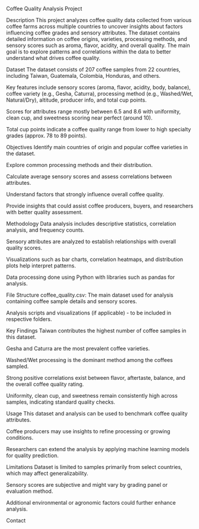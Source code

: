 Coffee Quality Analysis Project


Description
This project analyzes coffee quality data collected from various coffee farms across multiple countries to uncover insights about factors influencing coffee grades and sensory attributes. The dataset contains detailed information on coffee origins, varieties, processing methods, and sensory scores such as aroma, flavor, acidity, and overall quality. The main goal is to explore patterns and correlations within the data to better understand what drives coffee quality.

Dataset
The dataset consists of 207 coffee samples from 22 countries, including Taiwan, Guatemala, Colombia, Honduras, and others.

Key features include sensory scores (aroma, flavor, acidity, body, balance), coffee variety (e.g., Gesha, Caturra), processing method (e.g., Washed/Wet, Natural/Dry), altitude, producer info, and total cup points.

Scores for attributes range mostly between 6.5 and 8.6 with uniformity, clean cup, and sweetness scoring near perfect (around 10).

Total cup points indicate a coffee quality range from lower to high specialty grades (approx. 78 to 89 points).

Objectives
Identify main countries of origin and popular coffee varieties in the dataset.

Explore common processing methods and their distribution.

Calculate average sensory scores and assess correlations between attributes.

Understand factors that strongly influence overall coffee quality.

Provide insights that could assist coffee producers, buyers, and researchers with better quality assessment.

Methodology
Data analysis includes descriptive statistics, correlation analysis, and frequency counts.

Sensory attributes are analyzed to establish relationships with overall quality scores.

Visualizations such as bar charts, correlation heatmaps, and distribution plots help interpret patterns.

Data processing done using Python with libraries such as pandas for analysis.

File Structure
coffee_quality.csv: The main dataset used for analysis containing coffee sample details and sensory scores.

Analysis scripts and visualizations (if applicable) - to be included in respective folders.

Key Findings
Taiwan contributes the highest number of coffee samples in this dataset.

Gesha and Caturra are the most prevalent coffee varieties.

Washed/Wet processing is the dominant method among the coffees sampled.

Strong positive correlations exist between flavor, aftertaste, balance, and the overall coffee quality rating.

Uniformity, clean cup, and sweetness remain consistently high across samples, indicating standard quality checks.

Usage
This dataset and analysis can be used to benchmark coffee quality attributes.

Coffee producers may use insights to refine processing or growing conditions.

Researchers can extend the analysis by applying machine learning models for quality prediction.

Limitations
Dataset is limited to samples primarily from select countries, which may affect generalizability.

Sensory scores are subjective and might vary by grading panel or evaluation method.

Additional environmental or agronomic factors could further enhance analysis.

Contact
